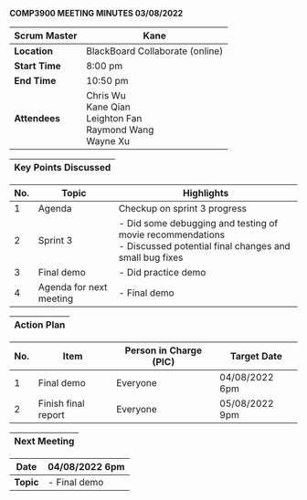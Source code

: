 **COMP3900 MEETING MINUTES 03/08/2022**

| **Scrum Master** | Kane |
|---|---|
| **Location** | BlackBoard Collaborate (online) |  
| **Start Time**| 8:00 pm |
| **End Time** | 10:50 pm|
| **Attendees** | Chris Wu <br/> Kane Qian <br/> Leighton Fan <br/> Raymond Wang <br/> Wayne Xu |

| **Key Points Discussed** |
| --- |

| **No.** | **Topic** | **Highlights** |
| --- | --- | --- |
| 1 | Agenda| Checkup on sprint 3 progress |
| 2 | Sprint 3 | - Did some debugging and testing of movie recommendations <br/> - Discussed potential final changes and small bug fixes |
| 3 | Final demo | - Did practice demo |
| 4 | Agenda for next meeting | - Final demo |

| **Action Plan** |
| --- |

| **No.** | **Item** | **Person in Charge (PIC)** | **Target Date** |
| --- | --- | --- | --- |
| 1 |  Final demo | Everyone | 04/08/2022 6pm |
| 2 | Finish final report | Everyone |  05/08/2022 9pm |

| **Next Meeting** |
|---|
 
| **Date** | 04/08/2022 6pm |
|---|---|
| **Topic** | - Final demo |
 
